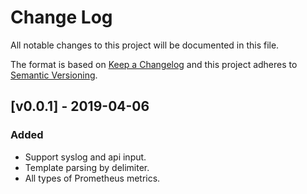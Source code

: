 # Change Log
All notable changes to this project will be documented in this file.

The format is based on [Keep a Changelog](http://keepachangelog.com/)
and this project adheres to [Semantic Versioning](http://semver.org/).

## [v0.0.1] - 2019-04-06
### Added
- Support syslog and api input.
- Template parsing by delimiter.
- All types of Prometheus metrics.
